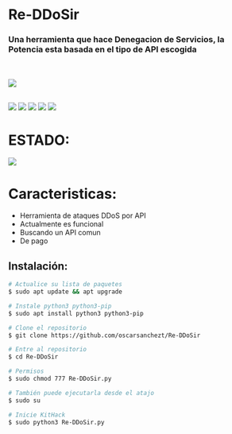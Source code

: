 # Re-DDoSir
<H3>Una herramienta que hace Denegacion de Servicios, la Potencia esta basada en el tipo de API escogida </H3>
<br>
<br>
<img src="https://i.imgur.com/pnhtoHB.jpg">
<br></br>

<img src="https://img.shields.io/badge/Python-3.7-yellow?style=for-the-badge&logo=python"> <img src="https://img.shields.io/badge/Supported%20OS-Linux-orange?style=for-the-badge&logo=linux"> <img src="https://img.shields.io/badge/License-MIT-brightgreen?style=for-the-badge&logo="> <img src="https://i.imgur.com/oS4P9zJ.png"> <img src="https://i.imgur.com/hIFyaeC.png">

# ESTADO:

<img src="https://i.imgur.com/iuZg3at.png">

# Caracteristicas:

* Herramienta de ataques DDoS por API
* Actualmente es funcional
* Buscando un API comun 
* De pago

## Instalación: 

```bash
# Actualice su lista de paquetes
$ sudo apt update && apt upgrade

# Instale python3 python3-pip
$ sudo apt install python3 python3-pip

# Clone el repositorio 
$ git clone https://github.com/oscarsanchezt/Re-DDoSir

# Entre al repositorio
$ cd Re-DDoSir

# Permisos
$ sudo chmod 777 Re-DDoSir.py

# También puede ejecutarla desde el atajo
$ sudo su

# Inicie KitHack
$ sudo python3 Re-DDoSir.py

```
<br>






